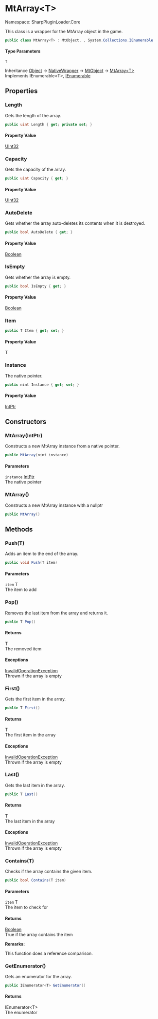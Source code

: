 # MtArray&lt;T&gt;

Namespace: SharpPluginLoader.Core

This class is a wrapper for the MtArray object in the game.

```csharp
public class MtArray<T> : MtObject, , System.Collections.IEnumerable
```

#### Type Parameters

`T`<br>

Inheritance [Object](https://docs.microsoft.com/en-us/dotnet/api/System.Object) → [NativeWrapper](./SharpPluginLoader.Core.NativeWrapper.md) → [MtObject](./SharpPluginLoader.Core.MtObject.md) → [MtArray&lt;T&gt;](./SharpPluginLoader.Core.MtArray-1.md)<br>
Implements IEnumerable&lt;T&gt;, [IEnumerable](https://docs.microsoft.com/en-us/dotnet/api/System.Collections.IEnumerable)

## Properties

### **Length**

Gets the length of the array.

```csharp
public uint Length { get; private set; }
```

#### Property Value

[UInt32](https://docs.microsoft.com/en-us/dotnet/api/System.UInt32)<br>

### **Capacity**

Gets the capacity of the array.

```csharp
public uint Capacity { get; }
```

#### Property Value

[UInt32](https://docs.microsoft.com/en-us/dotnet/api/System.UInt32)<br>

### **AutoDelete**

Gets whether the array auto-deletes its contents when it is destroyed.

```csharp
public bool AutoDelete { get; }
```

#### Property Value

[Boolean](https://docs.microsoft.com/en-us/dotnet/api/System.Boolean)<br>

### **IsEmpty**

Gets whether the array is empty.

```csharp
public bool IsEmpty { get; }
```

#### Property Value

[Boolean](https://docs.microsoft.com/en-us/dotnet/api/System.Boolean)<br>

### **Item**

```csharp
public T Item { get; set; }
```

#### Property Value

T<br>

### **Instance**

The native pointer.

```csharp
public nint Instance { get; set; }
```

#### Property Value

[IntPtr](https://docs.microsoft.com/en-us/dotnet/api/System.IntPtr)<br>

## Constructors

### **MtArray(IntPtr)**

Constructs a new MtArray instance from a native pointer.

```csharp
public MtArray(nint instance)
```

#### Parameters

`instance` [IntPtr](https://docs.microsoft.com/en-us/dotnet/api/System.IntPtr)<br>
The native pointer

### **MtArray()**

Constructs a new MtArray instance with a nullptr

```csharp
public MtArray()
```

## Methods

### **Push(T)**

Adds an item to the end of the array.

```csharp
public void Push(T item)
```

#### Parameters

`item` T<br>
The item to add

### **Pop()**

Removes the last item from the array and returns it.

```csharp
public T Pop()
```

#### Returns

T<br>
The removed item

#### Exceptions

[InvalidOperationException](https://docs.microsoft.com/en-us/dotnet/api/System.InvalidOperationException)<br>
Thrown if the array is empty

### **First()**

Gets the first item in the array.

```csharp
public T First()
```

#### Returns

T<br>
The first item in the array

#### Exceptions

[InvalidOperationException](https://docs.microsoft.com/en-us/dotnet/api/System.InvalidOperationException)<br>
Thrown if the array is empty

### **Last()**

Gets the last item in the array.

```csharp
public T Last()
```

#### Returns

T<br>
The last item in the array

#### Exceptions

[InvalidOperationException](https://docs.microsoft.com/en-us/dotnet/api/System.InvalidOperationException)<br>
Thrown if the array is empty

### **Contains(T)**

Checks if the array contains the given item.

```csharp
public bool Contains(T item)
```

#### Parameters

`item` T<br>
The item to check for

#### Returns

[Boolean](https://docs.microsoft.com/en-us/dotnet/api/System.Boolean)<br>
True if the array contains the item

**Remarks:**

This function does a reference comparison.

### **GetEnumerator()**

Gets an enumerator for the array.

```csharp
public IEnumerator<T> GetEnumerator()
```

#### Returns

IEnumerator&lt;T&gt;<br>
The enumerator
